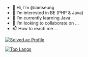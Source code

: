 - 👋 Hi, I’m @iamseung
- 👀 I’m interested in BE (PHP & Java)
- 🌱 I’m currently learning Java
- 💞️ I’m looking to collaborate on ...
- 📫 How to reach me ...

<!---
iamseung/iamseung is a ✨ special ✨ repository because its `README.md` (this file) appears on your GitHub profile.
You can click the Preview link to take a look at your changes.
--->
[![Solved.ac Profile](http://mazassumnida.wtf/api/generate_badge?boj=seungseok)](https://solved.ac/seungseok)<br/>

[![Top Langs](https://github-readme-stats.vercel.app/api/top-langs/?username=iamseung&langs_count=8)](https://github.com/iamseung/github-readme-stats)
